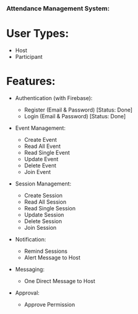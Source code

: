### Attendance Management System:

# User Types:

- Host
- Participant

# Features:

- Authentication (with Firebase):

  - Register (Email & Password) [Status: Done]
  - Login (Email & Password) [Status: Done]

- Event Management:

  - Create Event
  - Read All Event
  - Read Single Event
  - Update Event
  - Delete Event
  - Join Event

- Session Management:
  - Create Session
  - Read All Session
  - Read Single Session
  - Update Session
  - Delete Session
  - Join Session

- Notification:
  - Remind Sessions
  - Alert Message to Host

- Messaging:
  - One Direct Message to Host

- Approval:
  - Approve Permission